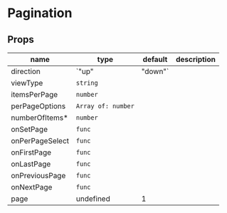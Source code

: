 # Pagination

## Props

|name|type|default|description|
|----|----|-------|-----------|
|direction|`"up" | "down"`|||
|viewType|`string`|||
|itemsPerPage|`number`|||
|perPageOptions|`Array of: number`|||
|numberOfItems*|`number`|||
|onSetPage|`func`|||
|onPerPageSelect|`func`|||
|onFirstPage|`func`|||
|onLastPage|`func`|||
|onPreviousPage|`func`|||
|onNextPage|`func`|||
|page|undefined|1||


